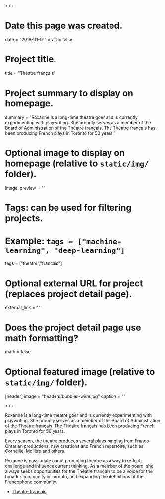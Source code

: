 +++
# Date this page was created.
date = "2018-01-01"
draft = false
# Project title.
title = "Théatre français"

# Project summary to display on homepage.
summary = "Roxanne is a long-time theatre goer and is currently experimenting with playwriting. She proudly serves as a member of the Board of Administration of the Théatre français. The Théatre français has been producing French plays in Toronto for 50 years."

# Optional image to display on homepage (relative to `static/img/` folder).
image_preview = ""

# Tags: can be used for filtering projects.
# Example: `tags = ["machine-learning", "deep-learning"]`
tags = ["theatre","francais"]

# Optional external URL for project (replaces project detail page).
external_link = ""

# Does the project detail page use math formatting?
math = false

# Optional featured image (relative to `static/img/` folder).
[header]
image = "headers/bubbles-wide.jpg"
caption = ""

+++

Roxanne is a long-time theatre goer and is currently experimenting with playwriting. She proudly serves as a member of the Board of Administration of the Théatre français. The Théatre français has been producing French plays in Toronto for 50 years. 

Every season, the theatre produces several plays ranging from Franco-Ontarian productions, new creations and French repertoire, such as Corneille, Molière and others. 

Roxanne is passionate about promoting theatre as a way to reflect, challenge and influence current thinking. As a member of the board, she always seeks opportunities for the Théatre français to be a voice for the broader community in Toronto, and expanding the definitions of the Francophone community.



- [Théatre français](http://theatrefrancais.com/)
